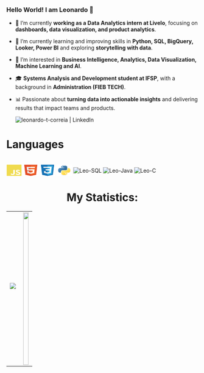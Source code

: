 ### Hello World! I am Leonardo 👋

- 🔭 I’m currently **working as a Data Analytics intern at Livelo**, focusing on **dashboards, data visualization, and product analytics**.
- 🌱 I’m currently learning and improving skills in **Python, SQL, BigQuery, Looker, Power BI** and exploring **storytelling with data**.
- 🧠 I’m interested in **Business Intelligence, Analytics, Data Visualization, Machine Learning and AI**.
- 🎓 **Systems Analysis and Development student at IFSP**, with a background in **Administration (FIEB TECH)**.
- 📊 Passionate about **turning data into actionable insights** and delivering results that impact teams and products.



  [<img align="left" alt="leonardo-t-correia | LinkedIn" src="https://img.shields.io/badge/LinkedIn-0077B5?style=for-the-badge&logo=linkedin&logoColor=white" />](https://www.linkedin.com/in/leonardo-t-correia/) <br>


<h1>Languages</h1> 

<div style="display: inline_block"><br>
  <img align="center" alt="Leo-Js" height="30" width="40" src="https://raw.githubusercontent.com/devicons/devicon/master/icons/javascript/javascript-plain.svg">
  <img align="center" alt="Leo-HTML" height="30" width="40" src="https://raw.githubusercontent.com/devicons/devicon/master/icons/html5/html5-original.svg">
  <img align="center" alt="Leo-CSS" height="30" width="40" src="https://raw.githubusercontent.com/devicons/devicon/master/icons/css3/css3-original.svg">
  <img align="center" alt="Leo-Python" height="30" width="40" src="https://raw.githubusercontent.com/devicons/devicon/master/icons/python/python-original.svg">
  <img align="center" alt="Leo-SQL" height="30" width="40" src="https://cdn.jsdelivr.net/gh/devicons/devicon@latest/icons/microsoftsqlserver/microsoftsqlserver-plain-wordmark.svg" />
  <img align="center" alt="Leo-Java" height="30" width="40" src="https://cdn.jsdelivr.net/gh/devicons/devicon@latest/icons/java/java-plain.svg" />
  <img align="center" alt="Leo-C" height="30" width="40" src="https://cdn.jsdelivr.net/gh/devicons/devicon@latest/icons/c/c-original.svg" />
</div>

##

<h1 align="center">My Statistics:</h1>
<p align="center">
<table align="center">
<tr border="none">
<td width="50%" align="center">
  
  <img  align="center"  src="https://github-readme-stats.vercel.app/api?username=LeonardoTCorreia&theme=dark&show_icons=true&count_private=true" />
  <br></br>
</td>
<td width="50%" height= 150 align="center">

  <img align= center height="400em" width=85% src="https://github-readme-stats.vercel.app/api/top-langs/?username=LeonardoTCorreia&layout=compact&langs_count=7&theme=dark"/>

  </td>
</tr>
</table>



